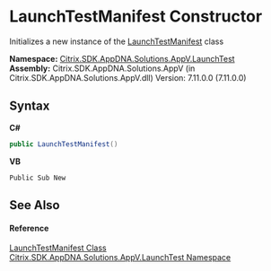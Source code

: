 # LaunchTestManifest Constructor 
 

Initializes a new instance of the <a href="b34a397a-f8af-d1dd-f86d-9b0238c2abdf">LaunchTestManifest</a> class

**Namespace:**&nbsp;<a href="1de40075-1010-0808-3567-acd27ac2a697">Citrix.SDK.AppDNA.Solutions.AppV.LaunchTest</a><br />**Assembly:**&nbsp;Citrix.SDK.AppDNA.Solutions.AppV (in Citrix.SDK.AppDNA.Solutions.AppV.dll) Version: 7.11.0.0 (7.11.0.0)

## Syntax

**C#**
```csharp
public LaunchTestManifest()
```

**VB**
```vbnet
Public Sub New
```


## See Also


#### Reference
<a href="b34a397a-f8af-d1dd-f86d-9b0238c2abdf">LaunchTestManifest Class</a><br /><a href="1de40075-1010-0808-3567-acd27ac2a697">Citrix.SDK.AppDNA.Solutions.AppV.LaunchTest Namespace</a><br />